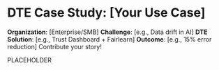 # DTE Case Study: [Your Use Case]
**Organization**: [Enterprise/SMB]
**Challenge**: [e.g., Data drift in AI]
**DTE Solution**: [e.g., Trust Dashboard + Fairlearn]
**Outcome**: [e.g., 15% error reduction]
Contribute your story!

PLACEHOLDER